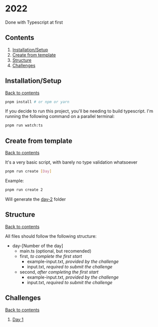 # 2022

Done with Typescript at first

## Contents

1. [Installation/Setup](#installationsetup)
1. [Create from template](#create-from-template)
1. [Structure](#structure)
1. [Challenges](#challenges)

## Installation/Setup

[Back to contents](#contents)

```bash
pnpm install # or npm or yarn
```

If you decide to run this project, you'll be needing to build typescript.
I'm running the following command on a parallel terminal:

```bash
pnpm run watch:ts
```

## Create from template

[Back to contents](#contents)

It's a very basic script, with barely no type validation whatsoever

```bash
pnpm run create [Day]
```

Example:

```bash
pnpm run create 2
```

Will generate the [day-2](./day-2/) folder

## Structure

[Back to contents](#contents)

All files should follow the following structure:

- day-[Number of the day]
  - main.ts (optional, but recomended)
  - first, _to complete the first start_
    - example-input.txt, _provided by the challenge_
    - input.txt, _required to submit the challenge_
  - second, _after completing the first start_
    - example-input.txt, _provided by the challenge_
    - input.txt, _required to submit the challenge_

## Challenges

[Back to contents](#contents)

1. [Day 1](./day-1/)
